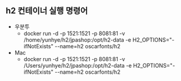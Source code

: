 ## h2 컨테이너 실행 명령어
- 우분투
  - docker run -d -p 1521:1521 -p 8081:81 -v /home/yunhye/h2/jpashop:/opt/h2-data -e H2_OPTIONS="-ifNotExists" --name=h2 oscarfonts/h2
- Mac
  - docker run -d -p 1521:1521 -p 8081:81 -v /Users/yunhye/h2/jpashop:/opt/h2-data -e H2_OPTIONS="-ifNotExists" --name=h2 oscarfonts/h2